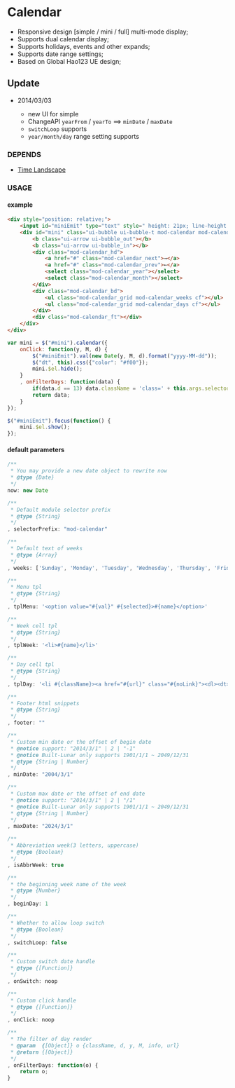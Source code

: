 # Calendar

* Responsive design [simple / mini / full] multi-mode display; 
* Supports dual calendar display; 
* Supports holidays, events and other expands;
* Supports date range settings;
* Based on Global Hao123 UE design;

## Update

* 2014/03/03

    - new UI for simple
    - ChangeAPI  `yearFrom` / `yearTo` ==> `minDate` / `maxDate`
    - `switchLoop` supports
    - `year/month/day` range setting supports

### DEPENDS

* [Time Landscape](http://gitlab.pro/common-ui/date)

### USAGE

#### example

```html
<div style="position: relative;">
    <input id="miniEmit" type="text" style=" height: 21px; line-height: 21px;">
    <div id="mini" class="ui-bubble ui-bubble-t mod-calendar mod-calendar--mini" style="position: absolute; top: 30px; left: 0;">
        <b class="ui-arrow ui-bubble_out"></b>
        <b class="ui-arrow ui-bubble_in"></b>
        <div class="mod-calendar_hd">
            <a href="#" class="mod-calendar_next">→</a>
            <a href="#" class="mod-calendar_prev">←</a>
            <select class="mod-calendar_year"></select>
            <select class="mod-calendar_month"></select>
        </div>
        <div class="mod-calendar_bd">
            <ul class="mod-calendar_grid mod-calendar_weeks cf"></ul>
            <ul class="mod-calendar_grid mod-calendar_days cf"></ul>
        </div>
        <div class="mod-calendar_ft"></div>
    </div>
</div>
```

```javascript
var mini = $("#mini").calendar({
    onClick: function(y, M, d) {
        $("#miniEmit").val(new Date(y, M, d).format("yyyy-MM-dd"));
        $("dt", this).css({"color": "#f00"});
        mini.$el.hide();
    }
    , onFilterDays: function(data) {
        if(data.d == 13) data.className = 'class=' + this.args.selectorPrefix + "-holiday";
        return data;
    }
});

$("#miniEmit").focus(function() {
    mini.$el.show();
});
```

#### default parameters

```javascript
/**
 * You may provide a new date object to rewrite now
 * @type {Date}
 */
now: new Date

/**
 * Default module selector prefix
 * @type {String}
 */
, selectorPrefix: "mod-calendar"

/**
 * Default text of weeks
 * @type {Array}
 */
, weeks: ['Sunday', 'Monday', 'Tuesday', 'Wednesday', 'Thursday', 'Friday', 'Saturday']

/**
 * Menu tpl
 * @type {String}
 */
, tplMenu: '<option value="#{val}" #{selected}>#{name}</option>'

/**
 * Week cell tpl
 * @type {String}
 */
, tplWeek: '<li>#{name}</li>'

/**
 * Day cell tpl
 * @type {String}
 */
, tplDay: '<li #{className}><a href="#{url}" class="#{noLink}"><dl><dt>#{d}</dt><dd>#{info}</dd></dl></a></li>'

/**
 * Footer html snippets
 * @type {String}
 */
, footer: ""

/**
 * Custom min date or the offset of begin date
 * @notice support: "2014/3/1" | 2 | "-1"
 * @notice Built-Lunar only supports 1901/1/1 ~ 2049/12/31
 * @type {String | Number}
 */
, minDate: "2004/3/1"

/**
 * Custom max date or the offset of end date
 * @notice support: "2014/3/1" | 2 | "/1"
 * @notice Built-Lunar only supports 1901/1/1 ~ 2049/12/31
 * @type {String | Number}
 */
, maxDate: "2024/3/1"

/**
 * Abbreviation week(3 letters, uppercase)
 * @type {Boolean}
 */
, isAbbrWeek: true

/**
 * the beginning week name of the week
 * @type {Number}
 */
, beginDay: 1

/**
 * Whether to allow loop switch
 * @type {Boolean}
 */
, switchLoop: false

/**
 * Custom switch date handle
 * @type {[Function]}
 */
, onSwitch: noop

/**
 * Custom click handle
 * @type {[Function]}
 */
, onClick: noop

/**
 * The filter of day render
 * @param  {[Object]} o {className, d, y, M, info, url}
 * @return {[Object]}
 */
, onFilterDays: function(o) {
    return o;
}
```


